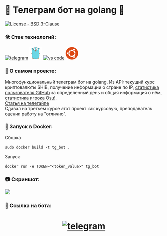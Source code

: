 # 🤖 Телеграм бот на golang 💎

[![License - BSD 3-Clause](https://img.shields.io/static/v1?label=License&message=BSD+3-Clause&color=%239a68af&style=for-the-badge)](/LICENSE)
<h3 align="left">🛠 Стек технологий:</h3>

<!-- Telegram -->
<a href="https://telegram.org/" target="_blank">
<img src="https://img.icons8.com/color/48/000000/telegram-app--v3.png" alt="telegram" width="40" height="40"/></a>
<!-- Golang -->
<a href="https://golang.org" target="_blank"> 
<img src="https://raw.githubusercontent.com/devicons/devicon/master/icons/go/go-original.svg" alt="go lang" width="40" height="40"/></a>
<!-- Visual Studio Code -->
<a href="https://code.visualstudio.com/" target="_blank">
<img src="https://img.icons8.com/fluent/48/000000/visual-studio-code-2019.png" alt="vs code" width="40" height="40"/></a>
<!-- Ubuntu -->
<a href="https://ubuntu.com/" >
<img src="https://raw.githubusercontent.com/github/explore/80688e429a7d4ef2fca1e82350fe8e3517d3494d/topics/ubuntu/ubuntu.png" alt="Ubuntu" width="40" height="40"/></a>

<h3 align="left">📄 О самом проекте:</h3>

Многофункциональный телеграм бот на golang. Из API: текущий курс криптовалюты SHIB, получение информации о стране по IP, <a href="https://github.com/hud0shnik/GithubStatsAPI">статистика пользователя GitHub</a> за определенный день и общая информация о нём, <a href="https://github.com/hud0shnik/OsuStatsApi">статистика игрока Osu!</a>.
</br><a href="https://teletype.in/@hud0shnik/8GmsV7k7Lz0">Статья на телетайпе</a></br>
Сдавал на третьем курсе этот проект как курсовую, преподаватель оценил работу на "отлично".


<h3 align="left">🐳 Запуск в Docker:</h3>

Cборка 
```
sudo docker build -t tg_bot .
```

Запуск
```
docker run -e TOKEN="<token_value>" tg_bot
```

<h3 align="left">📷 Скриншот:</h3>

<img src="https://github.com/hud0shnik/telegram_go_bot/assets/42404892/f26e9392-4659-427f-9bbf-68befbb638ba"/>

<h3 align="left">🔗 Ссылка на бота:</h3>
<h1 align="center">
   <a href="https://t.me/hud0shnik_bot" target="_blank"><img src="https://github.com/hud0shnik/telegram_go_bot/assets/42404892/dff5fa2c-8c8a-4b30-b831-259adc52f89f" alt="telegram" width="60" height="60"/></a>
</h1>

